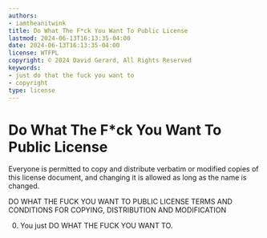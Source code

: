 ```yaml
---
authors:
- iamtheanitwink
title: Do What The F*ck You Want To Public License
lastmod: 2024-06-13T16:13:35-04:00
date: 2024-06-13T16:13:35-04:00
license: WTFPL
copyright: © 2024 David Gerard, All Rights Reserved
keywords:
- just do that the fuck you want to
- copyright
type: license
---
```


# Do What The F*ck You Want To Public License

Everyone is permitted to copy and distribute verbatim or modified copies of this license document, and changing it is allowed as long as the name is changed.

DO WHAT THE FUCK YOU WANT TO PUBLIC LICENSE
TERMS AND CONDITIONS FOR COPYING, DISTRIBUTION AND MODIFICATION

0. You just DO WHAT THE FUCK YOU WANT TO.
